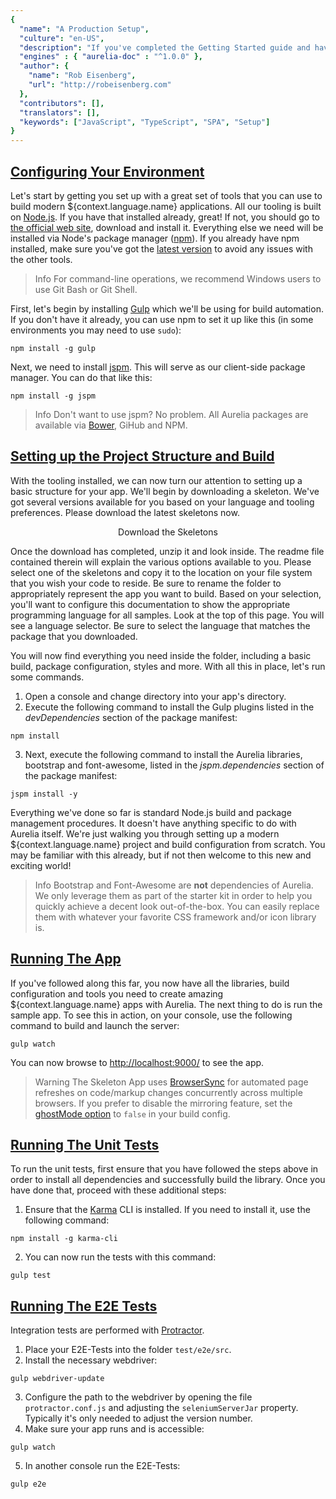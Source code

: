 ```yaml
---
{
  "name": "A Production Setup",
  "culture": "en-US",
  "description": "If you've completed the Getting Started guide and have had some time to play around with Aurelia, you're probably ready to start building a real application. This guide will help you to get set up with a production-ready starter-kit and show you how to accomplish a few common tasks.",
  "engines" : { "aurelia-doc" : "^1.0.0" },
  "author": {
  	"name": "Rob Eisenberg",
  	"url": "http://robeisenberg.com"
  },
  "contributors": [],
  "translators": [],
  "keywords": ["JavaScript", "TypeScript", "SPA", "Setup"]
}
---
```

## [Configuring Your Environment](aurelia-doc://section/1/version/1.0.0)

Let's start by getting you set up with a great set of tools that you can use to build modern ${context.language.name} applications. All our tooling is built on [Node.js](http://nodejs.org/). If you have that installed already, great! If not, you should go to [the official web site](http://nodejs.org/), download and install it. Everything else we need will be installed via Node's package manager ([npm](https://docs.npmjs.com/getting-started/what-is-npm)). If you already have npm installed, make sure you've got the [latest version](https://github.com/npm/npm/wiki/Troubleshooting#try-the-latest-stable-version-of-node) to avoid any issues with the other tools.

> Info
> For command-line operations, we recommend Windows users to use Git Bash or Git Shell.

First, let's begin by installing [Gulp](http://gulpjs.com/) which we'll be using for build automation. If you don't have it already, you can use npm to set it up like this (in some environments you may need to use `sudo`):

```shell
npm install -g gulp
```

Next, we need to install [jspm](http://jspm.io/). This will serve as our client-side package manager. You can do that like this:

```shell
npm install -g jspm
```

> Info
> Don't want to use jspm? No problem. All Aurelia packages are available via [Bower](http://bower.io/), GiHub and NPM.

## [Setting up the Project Structure and Build](aurelia-doc://section/2/version/1.0.0)

With the tooling installed, we can now turn our attention to setting up a basic structure for your app. We'll begin by downloading a skeleton. We've got several versions available for you based on your language and tooling preferences. Please download the latest skeletons now.

<div style="text-align: center;">
  <a class="au-button" href="https://github.com/aurelia/skeleton-navigation/releases/latest" style="text-decoration: none; margin: 32px 8px 42px 8px;" target="_blank">Download the Skeletons</a>
</div>

Once the download has completed, unzip it and look inside. The readme file contained therein will explain the various options available to you. Please select one of the skeletons and copy it to the location on your file system that you wish your code to reside. Be sure to rename the folder to appropriately represent the app you want to build. Based on your selection, you'll want to configure this documentation to show the appropriate programming language for all samples. Look at the top of this page. You will see a language selector. Be sure to select the language that matches the package that you downloaded.

You will now find everything you need inside the folder, including a basic build, package configuration, styles and more. With all this in place, let's run some commands.

1. Open a console and change directory into your app's directory.
2. Execute the following command to install the Gulp plugins listed in the _devDependencies_ section of the package manifest:
  ```shell
  npm install
  ```
3. Next, execute the following command to install the Aurelia libraries, bootstrap and font-awesome, listed in the _jspm.dependencies_ section of the package manifest:
  ```shell
  jspm install -y
  ```
Everything we've done so far is standard Node.js build and package management procedures. It doesn't have anything specific to do with Aurelia itself. We're just walking you through setting up a modern ${context.language.name} project and build configuration from scratch. You may be familiar with this already, but if not then welcome to this new and exciting world!

> Info
> Bootstrap and Font-Awesome are **not** dependencies of Aurelia. We only leverage them as part of the starter kit in order to help you quickly achieve a decent look out-of-the-box. You can easily replace them with whatever your favorite CSS framework and/or icon library is.

## [Running The App](aurelia-doc://section/3/version/1.0.0)

If you've followed along this far, you now have all the libraries, build configuration and tools you need to create amazing ${context.language.name} apps with Aurelia. The next thing to do is run the sample app. To see this in action, on your console, use the following command to build and launch the server:
```shell
gulp watch
```
You can now browse to [http://localhost:9000/](http://localhost:9000/) to see the app.

> Warning
> The Skeleton App uses [BrowserSync](http://www.browsersync.io/) for automated page refreshes on code/markup changes concurrently across multiple browsers. If you prefer to disable the mirroring feature, set the [ghostMode option](http://www.browsersync.io/docs/options/#option-ghostMode) to `false` in your build config.

## [Running The Unit Tests](aurelia-doc://section/4/version/1.0.0)

To run the unit tests, first ensure that you have followed the steps above in order to install all dependencies and successfully build the library. Once you have done that, proceed with these additional steps:

1. Ensure that the [Karma](http://karma-runner.github.io/) CLI is installed. If you need to install it, use the following command:
  ```shell
  npm install -g karma-cli
  ```
2. You can now run the tests with this command:
  ```shell
  gulp test
  ```

## [Running The E2E Tests](aurelia-doc://section/5/version/1.0.0)

Integration tests are performed with [Protractor](http://angular.github.io/protractor/#/).

1. Place your E2E-Tests into the folder ```test/e2e/src```.
2. Install the necessary webdriver:
  ```shell
  gulp webdriver-update
  ```
3. Configure the path to the webdriver by opening the file ```protractor.conf.js``` and adjusting the ```seleniumServerJar``` property. Typically it's only needed to adjust the version number.
4. Make sure your app runs and is accessible:
  ```shell
  gulp watch
  ```
5. In another console run the E2E-Tests:
  ```shell
  gulp e2e
  ```
